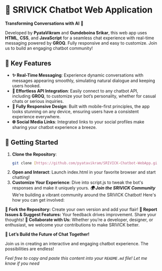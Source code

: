 # 🚀 SRIVICK Chatbot Web Application

**Transforming Conversations with AI** 🤖

Developed by **PyataVikram** and **Gundeboina Srikar**, this web app uses **HTML**, **CSS**, and **JavaScript** for a seamless chat experience with real-time messaging powered by **GROQ**. Fully responsive and easy to customize. Join us to build an engaging chatbot community!

## 🌟 Key Features

- **✨ Real-Time Messaging**: Experience dynamic conversations with messages appearing smoothly, simulating natural dialogue and keeping users hooked.
- **🔌 Effortless API Integration**: Easily connect to any chatbot API, including **GROQ**, to customize your bot’s personality, whether for casual chats or serious inquiries.
- **📱 Fully Responsive Design**: Built with mobile-first principles, the app looks stunning on any device, ensuring users have a consistent experience everywhere.
- **🌐 Social Media Links**: Integrated links to your social profiles make sharing your chatbot experience a breeze.


## 🔧 Getting Started

1. **Clone the Repository**:
   ```bash
   git clone [https://github.com/pyatavikram/SRIVICK-Chatbot-WebApp.git](https://github.com/pyatavikram/SRIVICK-Chatbot-Web-Application-with-Real-time-Message-Streaming.git)
2. **Open and Interact**:
   Launch index.html in your favorite browser and start chatting!
3. **Customize Your Experience**:
   Dive into script.js to tweak the bot's responses and make it uniquely yours.
***🌍 Join the SRIVICK Community***
We're building a vibrant community around the SRIVICK Chatbot! Here's how you can get involved:

**🌱 Fork the Repository:** 
   Create your own version and add your flair!
**📝 Report Issues & Suggest Features:**
   Your feedback drives improvement. Share your thoughts!
**🤝 Collaborate with Us:**
   Whether you’re a developer, designer, or enthusiast, we welcome your contributions to make SRIVICK better.

**🚀 Let’s Build the Future of Chat Together!**

Join us in creating an interactive and engaging chatbot experience. The possibilities are endless!

*Feel free to copy and paste this content into your `README.md` file! Let me know if you need*
